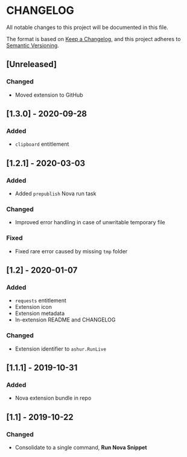 # CHANGELOG
All notable changes to this project will be documented in this file.

The format is based on [Keep a Changelog](https://keepachangelog.com/en/1.0.0/), and this project adheres to [Semantic Versioning](https://semver.org/spec/v2.0.0.html).

## [Unreleased]
### Changed
- Moved extension to GitHub

## [1.3.0] - 2020-09-28
### Added
- `clipboard` entitlement

## [1.2.1] - 2020-03-03
### Added
- Added `prepublish` Nova run task

### Changed
- Improved error handling in case of unwritable temporary file

### Fixed
- Fixed rare error caused by missing `tmp` folder

## [1.2] - 2020-01-07
### Added
- `requests` entitlement
- Extension icon
- Extension metadata
- In-extension README and CHANGELOG

### Changed
- Extension identifier to `ashur.RunLive`

## [1.1.1] - 2019-10-31
### Added
- Nova extension bundle in repo

## [1.1] - 2019-10-22
### Changed
- Consolidate to a single command, **Run Nova Snippet**
